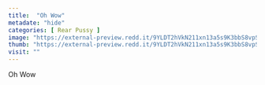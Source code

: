 ```yaml
---
title:  "Oh Wow"
metadate: "hide"
categories: [ Rear Pussy ]
image: "https://external-preview.redd.it/9YLDT2hVkN211xn13a5s9K3bbS8vpSPcnXGfDbNoEnM.jpg?auto=webp&s=2c071b86d13959d425d43fd76f2dc2fdc8d11e20"
thumb: "https://external-preview.redd.it/9YLDT2hVkN211xn13a5s9K3bbS8vpSPcnXGfDbNoEnM.jpg?width=1080&crop=smart&auto=webp&s=ca681df458f788ea09f939acb2b5c71d331bbc52"
visit: ""
---
```

Oh Wow
